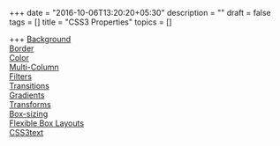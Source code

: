 +++
date = "2016-10-06T13:20:20+05:30"
description = ""
draft = false
tags = []
title = "CSS3 Properties"
topics = []

+++
<a href="/post/background">Background</a><br>
<a href="/post/border">Border</a><br>
<a href="/post/color">Color</a><br>
<a href="/post/multi-column">Multi-Column</a><br>
<a href="/post/filters">Filters</a><br>
<a href="/post/transitions">Transitions</a><br>
<a href="/post/gradients">Gradients</a><br>
<a href="/post/transforms">Transforms</a><br>
<a href="/post/box-sizing">Box-sizing</a><br>
<a href="/post/flexiblebox">Flexible Box Layouts</a><br>
<a href="/post/css3text">CSS3text</a><br>